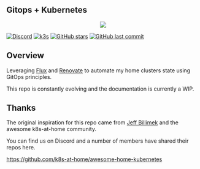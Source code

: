 ## Gitops + Kubernetes

<p align="center"><img src="https://i.imgur.com/p1RzXjQ.png"><br></p>

[![Discord](https://img.shields.io/badge/discord-chat-7289DA.svg?maxAge=60&style=flat-square)](https://discord.gg/Yv2gzFy) [![k3s](https://img.shields.io/badge/k3s-v1.20.6-orange?style=flat-square)](https://k3s.io/) [![GitHub stars](https://img.shields.io/github/stars/rust84/k8s-gitops?color=green&style=flat-square)](https://github.com/rust84/k8s-gitops/stargazers) [![GitHub last commit](https://img.shields.io/github/last-commit/rust84/k8s-gitops?color=purple&style=flat-square)](https://github.com/rust84/k8s-gitops/commits/master)

## Overview

Leveraging [Flux](https://toolkit.fluxcd.io/) and [Renovate](https://github.com/renovatebot/renovate) to automate my home clusters state using GitOps principles.

This repo is constantly evolving and the documentation is currently a WIP.

## Thanks

The original inspiration for this repo came from [Jeff Billimek](https://github.com/billimek) and the awesome k8s-at-home community.

You can find us on Discord and a number of members have shared their repos here.

https://github.com/k8s-at-home/awesome-home-kubernetes
